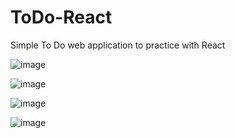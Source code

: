 # ToDo-React

Simple To Do web application to practice with React

![image](https://github.com/user-attachments/assets/43ed9cf2-2072-41a1-bbf0-d7e7bd29082b)

![image](https://github.com/user-attachments/assets/571912d7-5a16-4121-825b-361e7913f453)

![image](https://github.com/user-attachments/assets/32a86f5a-a887-4a99-9e27-acfe16e937a5)

![image](https://github.com/user-attachments/assets/a781b926-0e71-4b6b-a222-f030c5a0ab4f)
